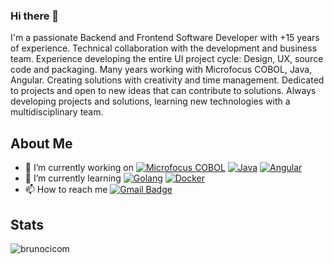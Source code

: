 ### Hi there 👋

I'm a passionate Backend and Frontend Software Developer with +15 years of experience. Technical collaboration with the development and business team. Experience developing the entire UI project cycle: Design, UX, source code and packaging. Many years working with Microfocus COBOL, Java, Angular. Creating solutions with creativity and time management. Dedicated to projects and open to new ideas that can contribute to solutions. Always developing projects and solutions, learning new technologies with a multidisciplinary team.

## About Me

- 🔭 I’m currently working on [![Microfocus COBOL](https://img.shields.io/badge/-Microfocus_COBOL-005571?style=flat-square&logoColor=ffffff)](https://www.microfocus.com/) [![Java](https://img.shields.io/badge/-Java-F80000?style=flat-square&logoColor=ffffff&logo=oracle)](https://www.java.com/en/) [![Angular](https://img.shields.io/badge/-Angular-DD0031?style=flat-square&logoColor=ffffff&logo=angular)](https://angular.io/)
- 🌱 I’m currently learning [![Golang](https://img.shields.io/badge/-Golang-00ADD8?style=flat-square&logo=go&logoColor=ffffff)](https://go.dev/) [![Docker](https://img.shields.io/badge/-Docker-2496ED?style=flat-square&logo=docker&logoColor=ffffff)](https://www.docker.com/)
- 📫 How to reach me [![Gmail Badge](https://img.shields.io/badge/-gmail-c14438?style=flat-square&logo=Gmail&logoColor=ffffff)](mailto:brunocicom@gmail.com)

## Stats

<p><img src="https://github-readme-stats.vercel.app/api?username=brunocicom&show_icons=true&theme=blue-green" alt="brunocicom" /></p>

<!--
**brunocicom/brunocicom** is a ✨ _special_ ✨ repository because its `README.md` (this file) appears on your GitHub profile.

Here are some ideas to get you started:

- 🔭 I’m currently working on ...
- 🌱 I’m currently learning ...
- 👯 I’m looking to collaborate on ...
- 🤔 I’m looking for help with ...
- 💬 Ask me about ...
- 📫 How to reach me: ...
- 😄 Pronouns: ...
- ⚡ Fun fact: ...
-->
